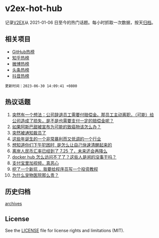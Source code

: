 # v2ex-hot-hub

 记录[V2EX](https://www.v2ex.com/)从 2021-01-06 日至今的热门话题。每小时抓取一次数据，按天[归档](archives)。
 
 ## 相关项目

- [GitHub热榜](https://github.com/snaildev/github-hot-hub)
- [知乎热榜](https://github.com/snaildev/zhihu-hot-hub)
- [微博热榜](https://github.com/snaildev/weibo-hot-hub)
- [头条热榜](https://github.com/snaildev/toutiao-hot-hub)
- [抖音热榜](https://github.com/snaildev/douyin-hot-hub)


 `更新时间：2023-06-30 14:09:41 +0800`

## 热议话题

1. [突然有一个想法：公司辞退员工需要付赔偿金。那员工主动离职，（可能）给公司造成了损失，是不是也需要支付一定的赔偿金呢？](https://www.v2ex.com/t/952698)
1. [如果阿斯巴甜被宣布为可能的致癌物该怎么办？](https://www.v2ex.com/t/952818)
1. [突然被通知裁员了](https://www.v2ex.com/t/952885)
1. [这些年诞生的一个非常暴利而又低调的一个行业](https://www.v2ex.com/t/952753)
1. [想知道你们下午犯困时, 是怎么让自己快速清醒起来的](https://www.v2ex.com/t/952714)
1. [离岸人民币汇率已经到了 7.25 了，未来还会再降么](https://www.v2ex.com/t/952927)
1. [docker hub 怎么访问不了了？这些人是闲的没事干吗？](https://www.v2ex.com/t/952876)
1. [支付宝里加视频，真恶心](https://www.v2ex.com/t/952879)
1. [挖了一个新坑 ，我要给程序员写一个投资教程](https://www.v2ex.com/t/952713)
1. [为什么宠物医院那么贵？](https://www.v2ex.com/t/952915)

## 历史归档

[archives](archives)

## License

See the [LICENSE](LICENSE) file for license rights and limitations (MIT).
